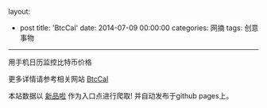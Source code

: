 layout: 
  - post 
title: 'BtcCal' 
date: 2014-07-09 00:00:00 
categories: 网摘 
tags: 创意事物 
---

用手机日历监控比特币价格  

更多详情请参考相关网站 [BtcCal](http://btccal.sinaapp.com/)  

本站数据以 [新品啦](http://xinpinla.com/) 作为入口点进行爬取! 并自动发布于github pages上。  
